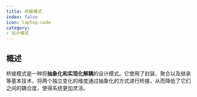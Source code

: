 ```yaml
---
title: 桥接模式
index: false
icon: laptop-code
category:
- 设计模式
---
```


## 概述

桥接模式是一种将**抽象化和实现化解耦**的设计模式。它使用了封装、聚合以及继承等基本技术，将两个独立变化的维度通过抽象化的方式进行桥接，从而降低了它们之间的耦合度，使得系统更加灵活。


